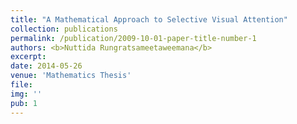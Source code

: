 ```yaml
---
title: "A Mathematical Approach to Selective Visual Attention"
collection: publications
permalink: /publication/2009-10-01-paper-title-number-1
authors: <b>Nuttida Rungratsameetaweemana</b>
excerpt: 
date: 2014-05-26
venue: 'Mathematics Thesis'
file: 
img: ''
pub: 1
---
```


